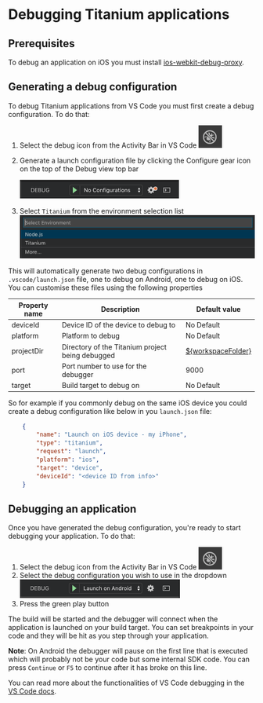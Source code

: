 # Debugging Titanium applications

## Prerequisites

To debug an application on iOS you must install [ios-webkit-debug-proxy](https://github.com/google/ios-webkit-debug-proxy#installation).

## Generating a debug configuration

To debug Titanium applications from VS Code you must first create a debug configuration. To do that:

1. Select the debug icon from the Activity Bar in VS Code
    ![VS Code Debug Icon](./images/DebugIcon.png)
2. Generate a launch configuration file by clicking the Configure gear icon on the top of the Debug view top bar

    ![Debug View Top Bar](./images/ConfigurationIcon.png)
3. Select `Titanium` from the environment selection list
    ![Debug Environment Selection](./images/EnvironmentSelect.png)

This will automatically generate two debug configurations in `.vscode/launch.json` file, one to debug on Android, one to debug on iOS. You can customise these files using the following properties

| Property name | Description | Default value |
| ------------- | ------------| ------------- |
| deviceId | Device ID of the device to debug to | No Default |
| platform | Platform to debug | No Default |
| projectDir | Directory of the Titanium project being debugged | [${workspaceFolder}](https://code.visualstudio.com/docs/editor/variables-reference#_predefined-variables) |
| port | Port number to use for the debugger | 9000 |
| target | Build target to debug on | No Default |

So for example if you commonly debug on the same iOS device you could create a debug configuration like below in you `launch.json` file:

```json
    {
        "name": "Launch on iOS device - my iPhone",
        "type": "titanium",
        "request": "launch",
        "platform": "ios",
        "target": "device",
        "deviceId": "<device ID from info>"
    }
```

## Debugging an application

Once you have generated the debug configuration, you're ready to start debugging your application. To do that:

1. Select the debug icon from the Activity Bar in VS Code
    ![VS Code Debug Icon](./images/DebugIcon.png)
2. Select the debug configuration you wish to use in the dropdown
    ![VS Code Debug Configuration Dropdown](./images/ConfigurationSelect.png)
3. Press the green play button

The build will be started and the debugger will connect when the application is launched on your build target. You can set breakpoints in your code and they will be hit as you step through your application.

**Note**: On Android the debugger will pause on the first line that is executed which will probably not be your code but some internal SDK code. You can press `Continue` or `F5` to continue after it has broke on this line.

You can read more about the functionalities of VS Code debugging in the [VS Code docs](https://code.visualstudio.com/docs/editor/debugging).
